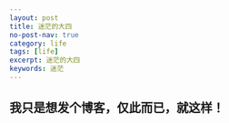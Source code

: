 ```yaml
---
layout: post
title: 迷茫的大四
no-post-nav: true
category: life
tags: [life]
excerpt: 迷茫的大四
keywords: 迷茫
---
```



## 我只是想发个博客，仅此而已，就这样！ 
